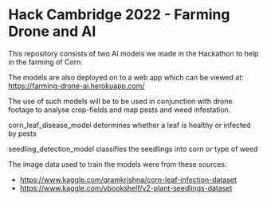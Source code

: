 # Hack Cambridge 2022 - Farming Drone and AI

This repository consists of two AI models we made in the Hackathon to help in the farming of Corn.

The models are also deployed on to a web app which can be viewed at: https://farming-drone-ai.herokuapp.com/

The use of such models will be to be used in conjunction with drone footage to analyse crop-fields and map pests and weed infestation.

corn_leaf_disease_model determines whether a leaf is healthy or infected by pests

seedling_detection_model classifies the seedlings into corn or type of weed

The image data used to train the models were from these sources:
  - https://www.kaggle.com/qramkrishna/corn-leaf-infection-dataset
  - https://www.kaggle.com/vbookshelf/v2-plant-seedlings-dataset
  
